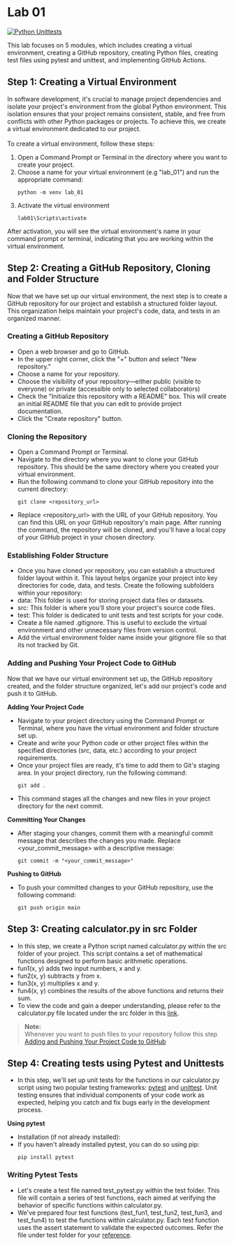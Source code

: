 # Lab 01

[![Python Unittests](https://github.com/shankar-dh/IE7374-Lab-01/actions/workflows/unittest_action.yml/badge.svg)](https://github.com/shankar-dh/IE7374-Lab-01/actions/workflows/unittest_action.yml) <br>

This lab focuses on 5 modules, which includes creating a virtual environment, creating a GitHub repository, creating Python files, creating test files using pytest and unittest, and implementing GitHub Actions.



## Step 1: Creating a Virtual Environment

In software development, it's crucial to manage project dependencies and isolate your project's environment from the global Python environment. This isolation ensures that your project remains consistent, stable, and free from conflicts with other Python packages or projects. To achieve this, we create a virtual environment dedicated to our project. <br>
<br>
To create a virtual environment, follow these steps:

1. Open a Command Prompt or Terminal in the directory where you want to create your project.
2. Choose a name for your virtual environment (e.g "lab_01") and run the appropriate command:
    ```
    python -m venv lab_01
    ```
3. Activate the virtual environment
    ```
    lab01\Scripts\activate
    ```
After activation, you will see the virtual environment's name in your command prompt or terminal, indicating that you are working within the virtual environment.


## Step 2: Creating a GitHub Repository, Cloning and Folder Structure
Now that we have set up our virtual environment, the next step is to create a GitHub repository for our project and establish a structured folder layout. This organization helps maintain your project's code, data, and tests in an organized manner.

### Creating a GitHub Repository
- Open a web browser and go to GitHub.
- In the upper right corner, click the "+" button and select "New repository."
- Choose a name for your repository.
- Choose the visibility of your repository—either public (visible to everyone) or private (accessible only to selected collaborators)
- Check the "Initialize this repository with a README" box. This will create an initial README file that you can edit to provide project documentation.
- Click the "Create repository" button.

### Cloning the Repository
- Open a Command Prompt or Terminal.
- Navigate to the directory where you want to clone your GitHub repository. This should be the same directory where you created your virtual environment.
- Run the following command to clone your GitHub repository into the current directory:
    ```
    git clone <repository_url>
    ```
- Replace <repository_url> with the URL of your GitHub repository. You can find this URL on your GitHub repository's main page.
After running the command, the repository will be cloned, and you'll have a local copy of your GitHub project in your chosen directory.

### Establishing Folder Structure
- Once you have cloned yor repository, you can establish a structured folder layout within it. This layout helps organize your project into key directories for code, data, and tests. Create the following subfolders within your repository: <br>
- data: This folder is used for storing project data files or datasets. <br>
- src: This folder is where you'll store your project's source code files. <br>
- test: This folder is dedicated to unit tests and test scripts for your code. <br>
- Create a file named .gitignore. This is useful to exclude the virtual environment and other unnecessary files from version control.
- Add the virtual environment folder name inside your gitignore file so that its not tracked by Git.

### Adding and Pushing Your Project Code to GitHub
Now that we have our virtual environment set up, the GitHub repository created, and the folder structure organized, let's add our project's code and push it to GitHub. 

**Adding Your Project Code** <br>
- Navigate to your project directory using the Command Prompt or Terminal, where you have the virtual environment and folder structure set up.
- Create and write your Python code or other project files within the specified directories (src, data, etc.) according to your project requirements.
- Once your project files are ready, it's time to add them to Git's staging area. In your project directory, run the following command:
    ```
    git add .
    ```
- This command stages all the changes and new files in your project directory for the next commit.

**Committing Your Changes** <br>
- After staging your changes, commit them with a meaningful commit message that describes the changes you made. Replace <your_commit_message> with a descriptive message:
    ```
    git commit -m "<your_commit_message>"
    ```

**Pushing to GitHub** <br>
- To push your committed changes to your GitHub repository, use the following command:
    ```
    git push origin main
    ```
## Step 3: Creating calculator.py in src Folder
- In this step, we create a Python script named calculator.py within the src folder of your project. This script contains a set of mathematical functions designed to perform basic arithmetic operations.
- fun1(x, y) adds two input numbers, x and y.
- fun2(x, y) subtracts y from x.
- fun3(x, y) multiplies x and y.
- fun4(x, y) combines the results of the above functions and returns their sum.
- To view the code and gain a deeper understanding, please refer to the calculator.py file located under the src folder in this [link](https://github.com/shankar-dh/Github-actions/blob/main/src/calculator.py).

> **Note:** <br>
Whenever you want to push files to your repository follow this step
[Adding and Pushing Your Project Code to GitHub](#adding-and-pushing-your-project-code-to-github)

## Step 4: Creating tests using Pytest and Unittests
- In this step, we'll set up unit tests for the functions in our calculator.py script using two popular testing frameworks: [pytest](https://docs.pytest.org/en/7.4.x/) and [unittest](https://docs.python.org/3/library/unittest.html). Unit testing ensures that individual components of your code work as expected, helping you catch and fix bugs early in the development process.

**Using pytest** <br>
- Installation (if not already installed):
- If you haven't already installed pytest, you can do so using pip:
    ```
    pip install pytest
    ```
### Writing Pytest Tests
- Let's create a test file named test_pytest.py within the test folder. This file will contain a series of test functions, each aimed at verifying the behavior of specific functions within calculator.py.
- We've prepared four test functions (test_fun1, test_fun2, test_fun3, and test_fun4) to test the functions within calculator.py. Each test function uses the assert statement to validate the expected outcomes. Refer the file under test folder for your [reference](https://github.com/shankar-dh/Github-actions/blob/main/test/test_pytest.py).
